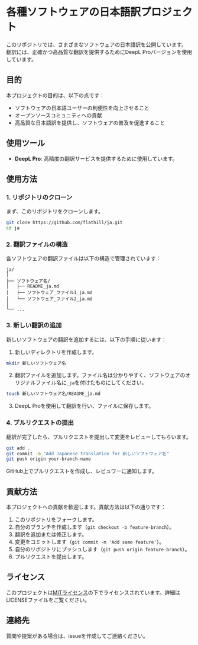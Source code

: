 # 各種ソフトウェアの日本語訳プロジェクト

このリポジトリでは、さまざまなソフトウェアの日本語訳を公開しています。
翻訳には、正確かつ高品質な翻訳を提供するためにDeepL Proバージョンを使用しています。

## 目的

本プロジェクトの目的は、以下の点です：
- ソフトウェアの日本語ユーザーの利便性を向上させること
- オープンソースコミュニティへの貢献
- 高品質な日本語訳を提供し、ソフトウェアの普及を促進すること

## 使用ツール

- **DeepL Pro**: 高精度の翻訳サービスを提供するために使用しています。

## 使用方法

### 1. リポジトリのクローン

まず、このリポジトリをクローンします。

```bash
git clone https://github.com/flathill/ja.git
cd ja
```

### 2. 翻訳ファイルの構造

各ソフトウェアの翻訳ファイルは以下の構造で管理されています：

```
ja/
│
├── ソフトウェア名/
│   ├── README_ja.md
│   ├── ソフトウェア_ファイル1_ja.md
│   └── ソフトウェア_ファイル2_ja.md
│
└── ...
```

### 3. 新しい翻訳の追加

新しいソフトウェアの翻訳を追加するには、以下の手順に従います：

1. 新しいディレクトリを作成します。

```bash
mkdir 新しいソフトウェア名
```

2. 翻訳ファイルを追加します。ファイル名は分かりやすく、ソフトウェアのオリジナルファイル名に`_ja`を付けたものにしてください。

```bash
touch 新しいソフトウェア名/README_ja.md
```

3. DeepL Proを使用して翻訳を行い、ファイルに保存します。

### 4. プルリクエストの提出

翻訳が完了したら、プルリクエストを提出して変更をレビューしてもらいます。

```bash
git add .
git commit -m "Add Japanese translation for 新しいソフトウェア名"
git push origin your-branch-name
```

GitHub上でプルリクエストを作成し、レビュワーに通知します。

## 貢献方法

本プロジェクトへの貢献を歓迎します。貢献方法は以下の通りです：

1. このリポジトリをフォークします。
2. 自分のブランチを作成します（`git checkout -b feature-branch`）。
3. 翻訳を追加または修正します。
4. 変更をコミットします（`git commit -m 'Add some feature'`）。
5. 自分のリポジトリにプッシュします（`git push origin feature-branch`）。
6. プルリクエストを提出します。

## ライセンス

このプロジェクトは[MITライセンス](LICENSE)の下でライセンスされています。詳細はLICENSEファイルをご覧ください。

## 連絡先

質問や提案がある場合は、issueを作成してご連絡ください。
